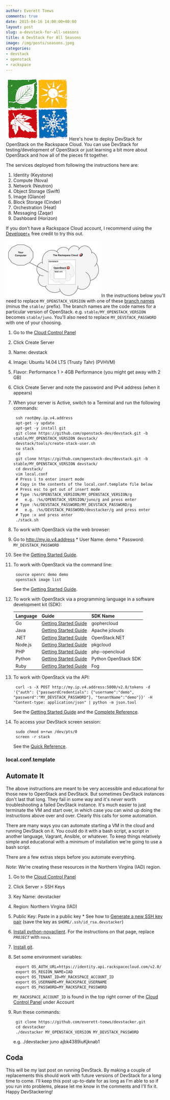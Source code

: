 ```yaml
---
author: Everett Toews
comments: true
date: 2015-04-16 14:00:00+00:00
layout: post
slug: a-devstack-for-all-seasons
title: A DevStack For All Seasons
image: /img/posts/seasons.jpeg
categories:
- devstack
- openstack
- rackspace
---
```


<img class="img-right" src="/img/posts/seasons.jpeg"/>Here's how to deploy DevStack for OpenStack on the Rackspace Cloud. You can use DevStack for testing/development of OpenStack or just learning a bit more about OpenStack and how all of the pieces fit together.

<!--more-->

The services deployed from following the instructions here are:

  1. Identity (Keystone)
  1. Compute (Nova)
  1. Network (Neutron)
  1. Object Storage (Swift)
  1. Image (Glance)
  1. Block Storage (Cinder)
  1. Orchestration (Heat)
  1. Messaging (Zaqar)
  1. Dashboard (Horizon)

If you don't have a Rackspace Cloud account, I recommend using the [Developer+](http://developer.rackspace.com/signup/) free credit to try this out.

<img class="img-right" src="/img/posts/cloud-inception.png"/>In the instructions below you'll need to replace `MY_OPENSTACK_VERSION` with one of these [branch names]() (minus the `stable/` prefix). The branch names are the code names for a particular version of OpenStack. e.g. `stable/MY_OPENSTACK_VERSION` becomes `stable/juno`. You'll also need to replace `MY_DEVSTACK_PASSWORD` with one of your choosing.

1. Go to the [Cloud Control Panel](https://mycloud.rackspace.com/)

2. Click Create Server

  1. Name: devstack
  1. Image: Ubuntu 14.04 LTS (Trusty Tahr) (PVHVM)
  1. Flavor: Performance 1 > 4GB Performance (you might get away with 2 GB)

3. Click Create Server and note the password and IPv4 address (when it appears)

4. When your server is Active, switch to a Terminal and run the following commands:

        ssh root@my.ip.v4.address
        apt-get -y update
        apt-get -y install git
        git clone https://github.com/openstack-dev/devstack.git -b stable/MY_OPENSTACK_VERSION devstack/
        devstack/tools/create-stack-user.sh
        su stack
        cd
        git clone https://github.com/openstack-dev/devstack.git -b stable/MY_OPENSTACK_VERSION devstack/
        cd devstack/
        vim local.conf
        # Press i to enter insert mode
        # Copy in the contents of the local.conf.template file below
        # Press esc to get out of insert mode
        # Type :%s/OPENSTACK_VERSION/MY_OPENSTACK_VERSION/g
        #   e.g. :%s/OPENSTACK_VERSION/juno/g and press enter
        # Type :%s/DEVSTACK_PASSWORD/MY_DEVSTACK_PASSWORD/g
        #   e.g. :%s/DEVSTACK_PASSWORD/devstacker/g and press enter
        # Type :x and press enter
        ./stack.sh

5. To work with OpenStack via the web browser:

  1. Go to http://my.ip.v4.address
    * User Name: demo
    * Password: `MY_DEVSTACK_PASSWORD`
  1. See the [Getting Started Guide](http://docs.openstack.org/user-guide/content/ch_dashboard.html).

6. To work with OpenStack via the command line:

        source openrc demo demo
        openstack image list

    See the [Getting Started Guide](http://docs.openstack.org/developer/python-openstackclient/).

7. To work with OpenStack via a programming language in a software development kit (SDK):

    <table class="table table-striped table-bordered table-hover">
      <thead>
        <tr>
          <th>Language</th>
          <th>Guide</th>
          <th>SDK Name</th>
        </tr>
      </thead>
      <tbody>
        <tr>
          <td>Go</td>
          <td><a href="http://gophercloud.io/docs/">Getting Started Guide</a></td>
          <td>gophercloud</td>
        </tr>
        <tr>
          <td>Java</td>
          <td><a href="http://jclouds.apache.org/guides/openstack/">Getting Started Guide</a></td>
          <td>Apache jclouds</td>
        </tr>
        <tr>
          <td>.NET</td>
          <td><a href="http://openstacknetsdk.org/">Getting Started Guide</a></td>
          <td>OpenStack.NET</td>
        </tr>
        <tr>
          <td>Node.js</td>
          <td><a href="https://github.com/pkgcloud/pkgcloud/blob/master/docs/providers/openstack/getting-started-compute.md">Getting Started Guide</a></td>
          <td>pkgcloud</td>
        </tr>
        <tr>
          <td>PHP</td>
          <td><a href="http://docs.php-opencloud.com/en/latest/getting-started-with-openstack.html">Getting Started Guide</a></td>
          <td>php-opencloud</td>
        </tr>
        <tr>
          <td>Python</td>
          <td><a href="http://python-openstacksdk.readthedocs.org/en/latest/users/index.html">Getting Started Guide</a></td>
          <td>Python OpenStack SDK</td>
        </tr>
        <tr>
          <td>Ruby</td>
          <td><a href="https://github.com/fog/fog/blob/master/lib/fog/openstack/docs/getting_started.md">Getting Started Guide</a></td>
          <td>Fog</td>
        </tr>
      </tbody>
    </table>

8. To work with OpenStack via the API:

        curl -s -X POST http://my.ip.v4.address:5000/v2.0/tokens -d '{"auth": {"passwordCredentials": {"username":"demo", "password":"MY_DEVSTACK_PASSWORD"}, "tenantName":"demo"}}' -H "Content-type: application/json" | python -m json.tool

    See the [Getting Started Guide](http://docs.openstack.org/api/quick-start/content/) and the [Complete Reference](http://developer.openstack.org/api-ref.html).

9. To access your DevStack screen session:

        sudo chmod o+rwx /dev/pts/0
        screen -r stack

    See the [Quick Reference](http://aperiodic.net/screen/quick_reference).

### local.conf.template
<script src="http://gist-it.appspot.com/github/everett-toews/devstacker/blob/master/local.conf.template"></script>

## Automate It

The above instructions are meant to be very accessible and educational for those new to OpenStack and DevStack. But sometimes DevStack instances don't last that long. They fail in some way and it's *never* worth troubleshooting a failed DevStack instance. It's much easier to just terminate the VM and start over, in which case you can wind up doing the instructions above over and over. Clearly this calls for some automation.

There are many ways you can automate starting a VM in the cloud and running DevStack on it. You could do it with a bash script, a script in another language, Vagrant, Ansible, or whatever. To keep things relatively simple and educational with a minimum of installation we're going to use a bash script.

There are a few extras steps before you automate everything.

_Note_: We're creating these resources in the Northern Virgina (IAD) region.

1. Go to the [Cloud Control Panel](https://mycloud.rackspace.com/)
2. Click Server > SSH Keys
  1. Key Name: devstacker
  1. Region: Northern Virgina (IAD)
  1. Public Key: Paste in a public key
    * See how to [Generate a new SSH key pair](http://www.rackspace.com/knowledge_center/article/connecting-to-a-server-using-ssh-on-linux-or-mac-os#SSH_keygen) (save the key as `$HOME/.ssh/id_rsa.devstacker`)
3. [Install python-novaclient](http://docs.openstack.org/user-guide/content/install_clients.html). For the instructions on that page, replace _`PROJECT`_ with `nova`.
4. [Install git](http://git-scm.com/downloads).
5. Set some environment variables:

        export OS_AUTH_URL=https://identity.api.rackspacecloud.com/v2.0/
        export OS_REGION_NAME=IAD
        export OS_TENANT_ID=MY_RACKSPACE_ACCOUNT_ID
        export OS_USERNAME=MY_RACKSPACE_USERNAME
        export OS_PASSWORD=MY_RACKSPACE_PASSWORD

    `MY_RACKSPACE_ACCOUNT_ID` is found in the top right corner of the [Cloud Control Panel](https://mycloud.rackspace.com/) under Account

6. Run these commands:

        git clone https://github.com/everett-toews/devstacker.git
        cd devstacker
        ./devstacker MY_OPENSTACK_VERSION MY_DEVSTACK_PASSWORD

    e.g. ./devstacker juno ajbk4389iuKjknab1

## Coda

This will be my last post on running DevStack. By making a couple of replacements this should work with future versions of DevStack for a long time to come. I'll keep this post up-to-date for as long as I'm able to so if you run into problems, please let me know in the comments and I'll fix it. Happy DevStackering!
